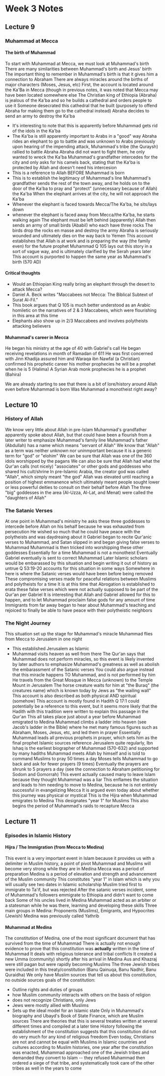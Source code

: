 # Week 3 Notes

## Lecture 9

### Muhammad at Mecca

#### The birth of Muhammad
To start with Muhammad at Mecca, we must look at Muhammad's birth
There are many similarities between Muhammad's birth and Jesus' birth
The important thing to remember in Muhammad's birth is that it gives him a connection to Abraham
There are always miracles around the births of major characters (Moses, Jesus, etc)
First, the account is located around the Ka'Ba in Mecca (though in previous notes, it was noted that Mecca may have been located somewhere else
The Christian king of Ethiopia (Abraha) is jealous of the Ka'ba and so he builds a cathedral and orders people to use it
Someone desecrated this cathedral that he built (purposely to offend Abraha for making them go to the cathedral instead)
Abraha decides to send an army to destroy the Ka'ba
- It's interesting to note that this is apparently before Muhammad gets rid of the idols in the Ka'ba
- The Ka'ba is still apparently important to Arabs in a "good" way
Abraha rides an elephant to go to battle and was unknown to Arabs previously
upon hearing of the impending attack, Muhammad's tribe (the Quraysh) rallied to battle Abraha
Abraha did not want to fight them, he only wanted to wreck the Ka'ba
Muhammad's grandfather intercedes for the city and only asks for his camels back, stating that the Ka'ba is protected by Allah and doesn't need his intercesion
- This is a reference to Allah BEFORE Muhammad is born
- This is to establish the legitimacy of Muhammad's line
Muhammad's grandfather sends the rest of the town away, and he holds on to the door of the Ka'ba to pray and "protect" (unnecessary because of Allah) the Ka'ba
When the elephant arrives at the city, he will not approach the Ka'ba
- Whenever the elephant is faced towards Mecca/The Ka'ba, he sits/lays down
- whenever the elephant is faced away from Mecca/the Ka'ba, he starts walking again
The elephant must be left behind (apparently)
Allah then sends an army of small birds (Ababil) who each have three rocks
The birds drop the rocks en masse and destroy the army
Abraha is seriously wounded and ultimately dies on the way back to Yemen
This account establishes that Allah is at work and is preparing the way (the family even) for the future prophet Muhammad
Q 105 lays out this story in a sort of vague way, and is ultimately clarified by the Serah years later
This account is purported to happen the same year as Muhammad's birth (570 AD)

#### Critical thoughts
- Would an Ethiopian King really bring an elephant through the desert to attack Mecca?
- Daniel A. Beck writes "Maccabees not Mecca: The Biblical Subtext of Surat Al-Fil."
- This book argues that Q 105 is much better understood as an Arabic homiletic on the narratives of 2 & 3 Maccabees, which were flourishing in this area at this time
- Elephants also show up in 2/3 Maccabees and involves polytheists attacking believers

#### Muhammad's career in Mecca
He began his ministry at the age of 40 with Gabriel's call
He began receiving revelations in month of Ramadan of 611
He was first concerned with Jinn
Khadija assured him and Waraqa ibn Nawfal (a Christian) confirmed his prophetic career
his mother prophecies he will be a prophet when he is 5 (Halima)
A Syrian Arab monk prophecies he is a prophet (Bahira)

We are already starting to see that there is a bit of lore/history around Allah even before Muhammad is born
Was Muhammad a monotheist right away?


## Lecture 10

### History of Allah
We know very little about Allah in pre-Islam
Muhammad's grandfather apparently spoke about Allah, but that could have been a flourish from a later writer to emphasize Muhammad's family line
Muhammad's father (Abdullah) has a name which means "servant of Allah"
We know that "Allah" as a term was neither unknown nor uninmportant because it is a generic term for "god" or "elohim"
We can be sure that Allah was one of the 360 idols worshipped by the pagans
We can also be sure that Allah had what the Qur'an calls (not nicely) "associates" or other gods and goddesses who shared his cult/shrine
In pre-Islamic Arabia, the creator god was called "Allah", which simply meant "the god"
Allah was elevated until reaching a position of highest emmanence which ultimately meant people sought lower or less powerful deities to consult on their behalf before Allah
The three "big" goddesses in the area (Al-Uzza, Al-Lat, and Menat) were called the "daughters of Allah"

### The Satanic Verses
At one point in Muhammad's ministry he asks these three goddesses to intercede before Allah on his behalf because he was exhausted from persecution
He wished so much that he could have peace with the polytheists and was daydreaing about it
Gabriel began to recite Qur'anic verses to Muhammad, and Satan slipped in and began giving false verses to Muhammad
Muhammad is then tricked into worshipping these other goddesses
Essentially for a time Muhammad is not a monotheist
Eventually Gabriel eventually is sent to correct Muhammad
Later Islamic scholars would be embarassed by this situation and begin writing it out of history as untrue
Q 53:19-20 accounts for this situation in some ways
Somewhere in here is where the Satanic verses would have been before being removed
These compromising verses made for peaceful relations between Muslims and polytheists for a time
It is at this time that Abrogation is established to erata these false verses which were not actually supposed to be part of the Qur'an per Gabriel
It is interesting that Allah and Gabriel allowed for this to happen, and to let Muhammad proclaim false gods for any amount of time
Immigrants from far away began to hear about Muhammad's teaching and rejoiced to finally be able to have peace with their polytheistic neighbors

### The Night Journey
This situation set up the stage for Muhammad's miracle
Muhammad flies from Mecca to Jerusalem in one night
- This established Jerusalem as Islamic
- Muhammad visits heaven as well from there
The Qur'an says that Muhammad does not perform miracles, so this event is likely invented by later authors to emphasize Muhammad's greatness as well as abolish the embarassment of the Satanic verses
You could also argue instead that this miracle happens TO Muhammad, and is not performed by him
He travels from the Great Mosque in Mecca (unknown) to the Temple Mount in Jerusalem
The horse creature waits for him at "the Buraq" (the creatures name) which is known today by Jews as "the wailing wall"
This account is also described as both physical AND spiritual (somehow)
This account is mostly found in Hadith
Q 17:1 could potentially be a reference to this event, but it seems more likely that the Hadith with this tradition were written to explain this passage in the Qur'an
This all takes place just about a year before Muhammad emigrated to Medina
Muhammad climbs a ladder into heaven (see Jacob's ladder in the Bible) where he met many famous figures such as Abraham, Moses, Jesus, etc, and led them in prayer
Essentially Muhammad leads all previous prophets in prayer, which sets him as the final prophet
Islamic sources reference Jerusalem quite regularly, Ibn Ishaq is the earliest biographer of Muhammad (570-632) and supported by many hadiths
Muhammad meets Allah by himself and is told to command Muslims to pray 50 times a day
Moses tells Muhammad to go back and ask for fewer prayers (9 times)
Eventually the prayers are shrunk to 5 prayers a day (see the connection to Abraham petitioning for Sodom and Gomorrah)
This event actually caused many to leave Islam because they thought Muhammad was a liar
This enflames the situation and leads to him needing to move to Medina, because he is not entirely successful in evangelizing Mecca
It is argued even today about whether this journey was physical or mystical
This is the Hijra when Muhammad emigrates to Medina
This designates "year 1" for Muslims
This also begins the period of Muhammad's raids to recapture Mecca

## Lecture 11

### Episodes in Islamic History

#### Hijra / The Immigration (from Mecca to Medina)
This event is a very important event in Islam because it provides us with a delimiter in Muslim history, a point of pivot
Muhammad and Muslims will become very strong while they are in Medina
Mecca was a period of preparation
Medina is a period of elevation and strength and advancement of the Muslim community
This constitutes "year 1" in Islam which is why you will usually see two dates in Islamic scholarship
Muslim tried first to immigrate to Ta'if, but was rejected
After the satanic verses incident, some of Muhammad's followers emmigrate to Ethiopia and didn't want to come back
Some of his uncles lived in Medina
Muhammad acted as an arbiter or a statesman while he was there, learning and developing these skills
Three main groups in Medina: Proponents (Muslims), Emigrants, and Hypocrites (Jewish)
Medina was previously called Yathrib

#### Muhammad at Medina
The constitution of Medina, one of the most significant document that has survived from the time of Muhammad
There is actually not enough evidence to prove that this constitution was __actually__ written in the time of Muhammad
It deals with religious tolerance and tribal conflicts
It created a new Umma (community) shortly after his arrival in Medina
Aus and Khazraj were still pagan but were rapidly becoming Muslims
The three Jewish tribes were included in this treaty/constitution (Banu Qainuqa, Banu Nadhir, Banu Quraidha)
We only have Muslim sources that tell us about this constitution, no outside sources
goals of the constitution:
- Outline rights and duties of groups
- how Muslim community interacts with others on the basis of religion
- does not recognize Christians, only Jews
- Jews were mostly allied with Muslims
- Sets up the ideal model for an Islamic state
Only in Muhammad's biography and Ubayd's Book of State Finance, which are Muslim sources
There are theories that this is several treaties written at several different times and compiled at a later time
History following the establishment of the constitution suggests that this constitution did not do very much for any kind of religious freedom
Even today, Christians are not and cannot be equal with Muslims in Islamic countries and cultures
according to Muslim histories, one year after the constitution was enacted, Muhammad approached one of the Jewish tribes and demanded they convert to Islam -- they refused
Muhammad then ordered a siege of that tribe, and systematically took care of the other tribes as well in the years to come


